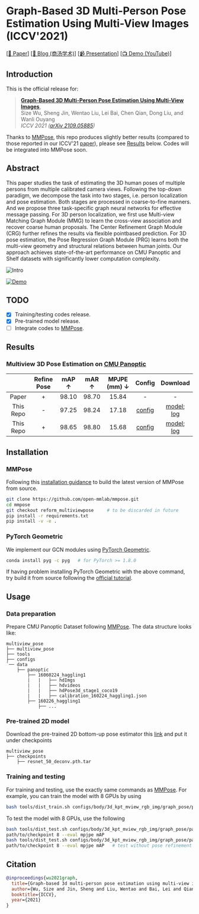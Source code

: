 # Graph-Based 3D Multi-Person Pose Estimation Using Multi-View Images (ICCV'2021)

\[[📜 Paper](https://openaccess.thecvf.com/content/ICCV2021/papers/Wu_Graph-Based_3D_Multi-Person_Pose_Estimation_Using_Multi-View_Images_ICCV_2021_paper.pdf)\]
\[[📰 Blog (商汤学术)](https://mp.weixin.qq.com/s/N-CQoefmPfSoafzzqGF77A)\]
\[[📹 Presentation](https://connecthkuhk-my.sharepoint.com/:v:/g/personal/js20_connect_hku_hk/EUOmA9eGBANNhyRD7W_39WAB0OvOpcLvaQg8EJjWpKxJwA?e=0rc5Nb)\]
\[[📺 Demo (YouTube)](https://youtu.be/45c9_4neVp8)\]

## Introduction

This is the official release for:
> [**Graph-Based 3D Multi-Person Pose Estimation Using Multi-View Images**](
https://openaccess.thecvf.com/content/ICCV2021/papers/Wu_Graph-Based_3D_Multi-Person_Pose_Estimation_Using_Multi-View_Images_ICCV_2021_paper.pdf),           
> Size Wu, Sheng Jin, Wentao Liu, Lei Bai, Chen Qian, Dong Liu, and Wanli Ouyang           
> *ICCV 2021 ([arXiv 2109.05885](https://arxiv.org/abs/2109.05885))*

Thanks to [MMPose](https://github.com/open-mmlab/mmpose), this repo produces slightly better results (compared to those reported in our ICCV'21 [paper](https://arxiv.org/abs/2109.05885)), please see [Results](https://github.com/wusize/multiview_pose#results) below. Codes will be integrated into MMPose soon.

## Abstract

This paper studies the task of estimating the 3D human poses of multiple persons from multiple calibrated camera views. Following the top-down paradigm, we decompose the task into two stages, i.e. person localization and pose estimation. Both stages are processed in coarse-to-fine manners. And we propose three task-specific graph neural networks for effective message passing. For 3D person localization, we first use Multi-view Matching Graph Module (MMG) to learn the cross-view association and recover coarse human proposals. The Center Refinement Graph Module (CRG) further refines the results via flexible pointbased prediction. For 3D pose estimation, the Pose Regression Graph Module (PRG) learns both the multi-view geometry and structural relations between human joints. Our approach achieves state-of-the-art performance on CMU Panoptic and Shelf datasets with significantly lower computation complexity.

![Intro](https://user-images.githubusercontent.com/11788150/205444212-333ccc6a-abd5-48d0-a9dc-83dda75501cc.PNG)

[![Demo](https://res.cloudinary.com/marcomontalbano/image/upload/v1670075066/video_to_markdown/images/youtube--45c9_4neVp8-c05b58ac6eb4c4700831b2b3070cd403.jpg)](https://www.youtube.com/watch?v=45c9_4neVp8 "Demo")

## TODO
- [x] Training/testing codes release.
- [x] Pre-trained model release.
- [ ] Integrate codes to [MMPose](https://github.com/open-mmlab/mmpose).

## Results

### Multiview 3D Pose Estimation on [CMU Panoptic](http://domedb.perception.cs.cmu.edu/)

 || Refine Pose | mAP $\uparrow$| mAR $\uparrow$| MPJPE (mm) $\downarrow$| Config | Download |
 | :---: | :---: | :---: | :---: | :---: | :---: | :---: |
 |Paper  | + | 98.10 | 98.70 | 15.84 | - | - |
 |This Repo| - | 97.25 | 98.24 | 17.18 |[config](configs/body/3d_kpt_mview_rgb_img/graph_pose/panoptic/gcn_cpn80x80x20_panoptic_cam5_end2end_test_without_refinement.py) | [model](https://connecthkuhk-my.sharepoint.com/:u:/g/personal/js20_connect_hku_hk/EUzgB7BmI9VEqSyPH9eW7mwBdc7xj74CrvFIJdwfo2ZcmA?e=8WSbqd);  [log](https://connecthkuhk-my.sharepoint.com/:u:/g/personal/js20_connect_hku_hk/ETwew6qgVY1AgqwmsC-ZmFYB2eoQyJycVA9NpD2MXuQNIA?e=7YsiFS) |
|This Repo | + | 98.65 | 98.80 | 15.68 |[config](configs/body/3d_kpt_mview_rgb_img/graph_pose/panoptic/gcn_cpn80x80x20_panoptic_cam5_end2end.py) | [model](https://connecthkuhk-my.sharepoint.com/:u:/g/personal/js20_connect_hku_hk/EUzgB7BmI9VEqSyPH9eW7mwBdc7xj74CrvFIJdwfo2ZcmA?e=8WSbqd);  [log](https://connecthkuhk-my.sharepoint.com/:u:/g/personal/js20_connect_hku_hk/ETwew6qgVY1AgqwmsC-ZmFYB2eoQyJycVA9NpD2MXuQNIA?e=7YsiFS) |


## Installation

### MMPose
Following this [installation guidance](https://github.com/open-mmlab/mmpose/blob/master/docs/en/install.md) to 
build the latest version of MMPose from source.

```bash
git clone https://github.com/open-mmlab/mmpose.git
cd mmpose
git checkout reform_multiviewpose     # to be discarded in future
pip install -r requirements.txt
pip install -v -e .
```

### PyTorch Geometric
We implement our GCN modules using [PyTorch Geometric](https://pytorch-geometric.readthedocs.io/en/latest/).
```bash
conda install pyg -c pyg   # for PyTorch >= 1.8.0
```
If having problem installing PyTorch Geometric with the above command, try build it from source following the 
[official tutorial](https://pytorch-geometric.readthedocs.io/en/latest/notes/installation.html).


## Usage

### Data preparation

Prepare CMU Panoptic Dataset following 
[MMPose](https://github.com/open-mmlab/mmpose/blob/master/docs/en/tasks/3d_body_keypoint.md#cmu-panoptic). 
The data structure looks like:

```
multiview_pose
├── multiview_pose
├── tools
├── configs
`── data
    ├── panoptic
        ├── 16060224_haggling1
        |   |   ├── hdImgs
        |   |   ├── hdvideos
        |   |   ├── hdPose3d_stage1_coco19
        |   |   ├── calibration_160224_haggling1.json
        ├── 160226_haggling1
            ├── ...
```

### Pre-trained 2D model
Download the pre-trained 2D bottom-up pose estimator this [link](https://connecthkuhk-my.sharepoint.com/:u:/g/personal/js20_connect_hku_hk/EcNwzSz4jy5Kl7tu4S3LR_EBQIAAhs96EVCuwIBi4PNm9w?e=UaGexg) and put it under checkpoints
```
multiview_pose
├── checkpoints 
    ├── resnet_50_deconv.pth.tar
```

### Training and testing
For training and testing, use the exactly same commands as 
[MMPose](https://github.com/open-mmlab/mmpose/blob/master/docs/en/get_started.md#train-a-model).
For example, you can train the model with 8 GPUs by using 

```bash
bash tools/dist_train.sh configs/body/3d_kpt_mview_rgb_img/graph_pose/panoptic/gcn_cpn80x80x20_panoptic_cam5_end2end.py 8
```
To test the model with 8 GPUs, use the following
```bash
bash tools/dist_test.sh configs/body/3d_kpt_mview_rgb_img/graph_pose/panoptic/gcn_cpn80x80x20_panoptic_cam5_end2end.py \
path/to/checkpoint 8 --eval mpjpe mAP
bash tools/dist_test.sh configs/body/3d_kpt_mview_rgb_img/graph_pose/panoptic/gcn_cpn80x80x20_panoptic_cam5_end2end_test_without_refinement.py \
path/to/checkpoint 8 --eval mpjpe mAP   # test without pose refinement
```
## Citation

```bibtex
@inproceedings{wu2021graph,
  title={Graph-based 3d multi-person pose estimation using multi-view images},
  author={Wu, Size and Jin, Sheng and Liu, Wentao and Bai, Lei and Qian, Chen and Liu, Dong and Ouyang, Wanli},
  booktitle={ICCV},
  year={2021}
}
```
